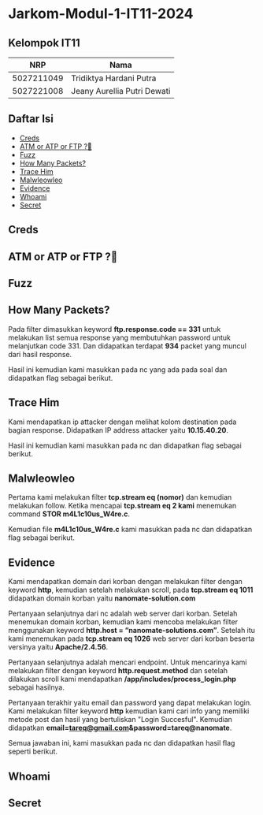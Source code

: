 # Jarkom-Modul-1-IT11-2024

## Kelompok IT11
| NRP | Nama |
| ------ | ------ |
| 5027211049 | Tridiktya Hardani Putra |
| 5027221008 | Jeany Aurellia Putri Dewati |

## Daftar Isi
- [Creds](#creds)
- [ATM or ATP or FTP ?🤔](#atm-or-atp-or-ftp-)
- [Fuzz](#fuzz)
- [How Many Packets?](#how-many-packets)
- [Trace Him](#trace-him)
- [Malwleowleo](#malwleowleo)
- [Evidence](#evidence)
- [Whoami](#whoami)
- [Secret](#secret)

## Creds
## ATM or ATP or FTP ?🤔
## Fuzz
## How Many Packets?
Pada filter dimasukkan keyword **ftp.response.code == 331** untuk melakukan list semua response yang membutuhkan password untuk melanjutkan code 331. Dan didapatkan terdapat **934** packet yang muncul dari hasil response.

Hasil ini kemudian kami masukkan pada nc yang ada pada soal dan didapatkan flag sebagai berikut.
## Trace Him
Kami mendapatkan ip attacker dengan melihat kolom destination pada bagian response. Didapatkan IP address attacker yaitu **10.15.40.20**.

Hasil ini kemudian kami masukkan pada nc dan didapatkan flag sebagai berikut.
## Malwleowleo
Pertama kami melakukan filter **tcp.stream eq (nomor)** dan kemudian melakukan follow. Ketika mencapai **tcp.stream eq 2 kami** menemukan command **STOR m4L1c10us_W4re.c**.

Kemudian file **m4L1c10us_W4re.c** kami masukkan pada nc dan didapatkan flag sebagai berikut.
## Evidence
Kami mendapatkan domain dari korban dengan melakukan filter dengan keyword **http**, kemudian setelah melakukan scroll, pada **tcp.stream eq 1011** didapatkan domain korban yaitu **nanomate-solution.com**

Pertanyaan selanjutnya dari nc adalah web server dari korban. Setelah menemukan domain korban, kemudian kami mencoba melakukan filter menggunakan keyword **http.host = “nanomate-solutions.com”**. Setelah itu kami menemukan pada **tcp.stream eq 1026** web server dari korban beserta versinya yaitu **Apache/2.4.56**.

Pertanyaan selanjutnya adalah mencari endpoint. Untuk mencarinya kami melakukan filter dengan keyword **http.request.method** dan setelah dilakukan scroll kami mendapatkan **/app/includes/process_login.php** sebagai hasilnya.

Pertanyaan terakhir yaitu email dan password yang dapat melakukan login. Kami melakukan filter keyword **http** kemudian kami cari info yang memiliki metode post dan hasil yang bertuliskan "Login Succesful". Kemudian didapatkan **email=tareq@gmail.com&password=tareq@nanomate**.

Semua jawaban ini, kami masukkan pada nc dan didapatkan hasil flag seperti berikut.
## Whoami
## Secret
